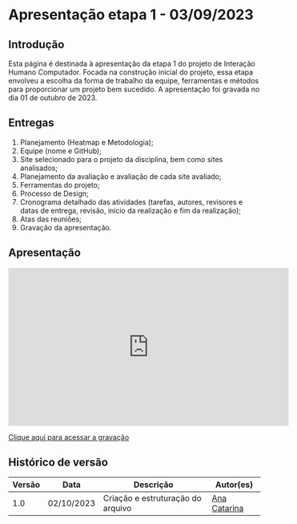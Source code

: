 # Apresentação etapa 1 - 03/09/2023

## Introdução

Esta página é destinada à apresentação da etapa 1 do projeto de Interação Humano Computador. Focada na construção inicial do projeto, essa etapa envolveu a escolha da forma de trabalho da equipe, ferramentas e métodos para proporcionar um projeto bem sucedido. A apresentação foi gravada no dia 01 de outubro de 2023.

## Entregas

1. Planejamento (Heatmap e Metodologia);
2. Equipe (nome e GitHub);
3. Site selecionado para o projeto da disciplina, bem como sites analisados;
4. Planejamento da avaliação e avaliação de cada site avaliado;
5. Ferramentas do projeto;
6. Processo de Design;
7. Cronograma detalhado das atividades (tarefas, autores, revisores e datas de entrega, revisão, início da realização e fim da realização);
8. Atas das reuniões;
9. Gravação da apresentação.

## Apresentação

<iframe width="560" height="315" src="https://youtu.be/50eZHxfH1w0" title="YouTube video player" frameborder="0" allow="accelerometer; autoplay; clipboard-write; encrypted-media; gyroscope; picture-in-picture" allowfullscreen></iframe>

[Clique aqui para acessar a gravação](https://youtu.be/50eZHxfH1w0)

## Histórico de versão

| Versão |    Data    | Descrição                         | Autor(es)                                      |
| ------ | :--------: | --------------------------------- | ---------------------------------------------- |
| 1.0    | 02/10/2023 | Criação e estruturação do arquivo | [Ana Catarina](https://github.com/an4catarina) |
